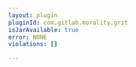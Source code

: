 ```yaml
---
layout: plugin
pluginId: com.gitlab.morality.grit
isJarAvailable: true
error: NONE
violations: []

---
```

